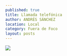 ```yaml
---
published: true
title: Llamada telefónica
author: ANDRÉS SÁNCHEZ
location: Local
category: Fuera de Foco
layout: posts
---
```


![](http://i.imgur.com/u7WLpGhm.jpg)
